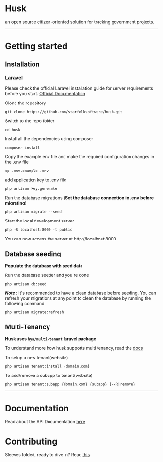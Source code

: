 # Husk

an open source citizen-oriented solution for tracking government projects.

----------

# Getting started

## Installation
    
### Laravel

Please check the official Laravel installation guide for server requirements before you start. [Official Documentation](https://laravel.com/docs)


Clone the repository

    git clone https://github.com/starfolksoftware/husk.git

Switch to the repo folder

    cd husk

Install all the dependencies using composer

    composer install

Copy the example env file and make the required configuration changes in the .env file

    cp .env.example .env

add application key to .env file

    php artisan key:generate

Run the database migrations (**Set the database connection in .env before migrating**)

    php artisan migrate --seed

Start the local development server

    php -S localhost:8000 -t public

You can now access the server at http://localhost:8000

## Database seeding

**Populate the database with seed data**

Run the database seeder and you're done

    php artisan db:seed

***Note*** : It's recommended to have a clean database before seeding. You can refresh your migrations at any point to clean the database by running the following command

    php artisan migrate:refresh


## Multi-Tenancy

**Husk uses `hyn/multi-tenant` laravel package**

To understand more how husk supports multi tenancy, read the [docs](https://tenancy.dev/docs/hyn/5.4)

To setup a new tenant(website)

    php artisan tenant:install {domain.com}

To add/remove a subapp to tenant(website)

    php artisan tenant:subapp {domain.com} {subapp} {--R|remove}


----------





# Documentation

Read about the API Documentation [here](https://github.com/starfolksoftware/husk/blob/develop/docs)

# Contributing

Sleeves folded, ready to dive in? Read [this](https://github.com/starfolksoftware/husk/blob/develop/docs/contributing.md)
